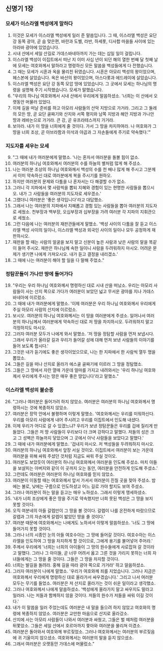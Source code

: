 ## 신명기 1장

### 모세가 이스라엘 백성에게 말하다
1. 이것은 모세가 이스라엘 백성에게 일러 준 말씀입니다. 그 때, 이스라엘 백성은 요단 강 동쪽 광야, 곧 숩 맞은편, 바란과 도벨, 라반, 하세롯, 디사합 마을들 사이에 있는 아라바 광야에 있었습니다.
2. 시내 산에서 세일 산길로 가데스바네아까지 가는 데는 십일 일이 걸립니다.
3. 이스라엘 백성이 이집트에서 떠난 지 이미 사십 년이 되던 해의 열한 번째 달 첫째 날에 모세는 여호와께서 말하라고 명령하신 모든 말씀을 백성들에게 다 전했습니다.
4. 그 때는 모세가 시혼과 옥을 물리친 뒤였습니다. 시혼은 아모리 백성의 왕이었으며, 헤스본에 살았습니다. 옥은 바산의 왕이었으며, 아스다롯과 에드레이에 살았습니다.
5. 이스라엘 백성은 요단 강 동쪽 모압 땅에 있었습니다. 그 곳에서 모세는 하나님의 명령을 설명해 주기 시작했습니다. 모세가 말했습니다.
6. "우리의 하나님 여호와께서 시내 산에서 우리에게 말씀하셨소. '너희는 이 산에서 오랫동안 머물러 있었다.
7. 이제 길을 떠날 준비를 하고 아모리 사람들의 산악 지방으로 가거라. 그리고 그 둘레의 모든 땅, 곧 요단 골짜기와 산지와 서쪽 평지와 남쪽 지방과 해안 지방과 가나안 땅과 레바논으로 가거라. 큰 강, 곧 유프라테스까지 가거라.
8. 보아라. 내가 이 땅을 너희에게 줄 것이다. 가서 그 땅을 차지하여라. 나 여호와가 그 땅을 너희 조상, 곧 아브라함과 이삭과 야곱과 그 자손들에게 주기로 약속했다.'"
### 지도자를 세우는 모세
9. "그 때에 내가 여러분에게 말했소. '나는 혼자서 여러분을 돌볼 힘이 없소.
10. 여러분의 하나님 여호와께서 여러분의 수를 하늘의 별처럼 많게 해 주셨소.
11. 나는 여러분 조상의 하나님 여호와께서 백성의 수를 천 배나 많게 해 주시고 그분께서 이미 약속하신 대로 여러분에게 복을 주시기를 원하오.
12. 하지만 여러분의 문제와 다툼을 나 혼자서는 다 해결할 수가 없소.
13. 그러니 각 지파에서 몇 사람씩을 뽑되 지혜와 경험이 있는 현명한 사람들을 뽑으시오. 내가 그 사람들을 여러분의 지도자로 세우겠소.'
14. 그랬더니 여러분은 '좋은 생각입니다'라고 대답했소.
15. 그래서 나는 여러분의 지파에서 지혜롭고 경험 있는 사람들을 뽑아 여러분의 지도자로 세웠소. 천부장과 백부장, 오십부장과 십부장을 가려 여러분 각 지파의 지휘관으로 세웠소.
16. 그런 다음에 나는 여러분의 재판관들에게 말했소. '백성 사이의 다툼을 잘 듣고 이스라엘 백성 사이의 일이나, 이스라엘 백성과 외국인 사이의 일이나 모두 공정하게 재판하시오.
17. 재판을 할 때는 사람의 얼굴을 보지 말고 신분이 높은 사람과 낮은 사람의 말을 똑같이 들어 주시오. 재판은 하나님께 속한 일이니 사람을 두려워하지 마시오. 어려운 문제가 생기면 나에게 가져오시오. 내가 듣고 결정을 내리겠소.'
18. 그 때에 나는 여러분이 해야 할 일을 다 말해 주었소."
### 정탐꾼들이 가나안 땅에 들어가다
19. "우리는 우리 하나님 여호와께서 명령하신 대로 시내 산을 떠났소. 우리는 아모리 사람들이 사는 산지 쪽으로 가다가 여러분이 보았던 넓고 무서운 광야를 지나 가데스바네아에 이르렀소.
20. 그 때에 내가 여러분에게 말했소. '이제 여러분은 우리 하나님 여호와께서 우리에게 주실 아모리 사람의 산지에 이르렀소.
21. 보시오. 여러분의 하나님 여호와께서는 이 땅을 여러분에게 주셨소. 일어나서 여러분의 하나님께서 여러분에게 약속하신 대로 저 땅을 차지하시오. 두려워하지 말고 걱정하지도 마시오.
22. 그러자 여러분 모두가 나에게 와서 말했소. '저 땅을 정탐할 사람을 먼저 보냅시다. 그래서 우리가 올라갈 길과 우리가 들어갈 성에 대해 먼저 보낸 사람들의 이야기를 들어 보도록 합시다.'
23. 그것은 내가 듣기에도 좋은 생각이었으므로, 나는 한 지파에서 한 사람씩 열두 명을 뽑았소.
24. 그들은 길을 떠나 산지로 올라가 에스골 골짜기에 이르러 그 땅을 정탐했소.
25. 그들은 그 땅에서 자란 열매 가운데 얼마를 가지고 내려와서는 '우리 하나님 여호와께서 우리에게 주시는 땅은 매우 좋은 땅입니다'라고 말했소."
### 이스라엘 백성의 불순종
26. "그러나 여러분은 들어가려 하지 않았소. 여러분은 여러분의 하나님 여호와께서 명령하시는 것에 복종하지 않았소.
27. 여러분은 장막 안에서 불평하며 이렇게 말했소. '여호와께서는 우리를 미워하신다. 우리를 아모리 사람에게 내어 주시려고 우리를 이집트에서 인도해 내셨다.
28. 이제 우리가 어디로 갈 수 있겠느냐? 우리가 보낸 정탐꾼들은 우리를 겁에 질리게 만들었다. 그들은 저 땅 사람들이 우리보다 더 크며 강하다고 말했다. 저들의 성은 크고 그 성벽은 하늘까지 닿았으며 그 곳에서 아낙 사람들을 보았다고 말했다.'
29. 그 때에 내가 여러분에게 말했소. '겁내지 마시오. 저 백성들을 두려워하지 마시오.
30. 여러분의 하나님 여호와께서 앞장 서실 것이오. 이집트에서 여러분이 보는 가운데 여러분을 위해 싸워 주셨던 것처럼 지금도 싸워 주실 것이오.
31. 여러분도 보았듯이 여러분의 하나님 여호와께서 여러분을 인도해 주셨소. 마치 아들을 보살피는 아버지와 같이 이 곳까지 오는 동안, 여러분을 안전하게 인도해 주셨소.'
32. 그런데도 여러분은 여러분의 하나님 여호와를 믿지 않았소.
33. 여러분이 이동할 때는 여호와께서 앞서 가셔서 여러분이 진칠 곳을 찾아 주셨소. 밤에는 불로, 낮에는 구름으로 인도하셨고 어느 길로 가야 할지도 보여 주셨소.
34. 그러나 여러분이 하는 말을 듣고는 매우 노하셨소. 그래서 이렇게 맹세하셨소.
35. '내가 너희 조상에게 좋은 땅을 주기로 약속했지만 너희 못된 백성은 그 땅을 보지 못할 것이다.
36. 오직 여분네의 아들 갈렙만이 그 땅을 볼 것이다. 갈렙이 나를 온전하게 따랐으므로 갈렙과 그의 자손에게 갈렙이 밟았던 땅을 줄 것이다.'
37. 여러분 때문에 여호와께서는 나에게도 노하셔서 이렇게 말씀하셨소. '너도 그 땅에 들어가지 못할 것이다.
38. 그러나 너의 시종인 눈의 아들 여호수아는 그 땅에 들어갈 것이다. 여호수아는 이스라엘을 인도하여 그 땅을 차지하게 할 것이므로, 그에게 용기를 불어넣어 주어라.'
39. 주께서 우리에게 '너희는 너희의 아이들이 그 땅의 원수들에게 사로잡혀 갈 것이라고 말했다. 그러나 그 아이들, 곧 너무 어려서 옳고 그른 것을 가리지 못하는 너희 자녀들에게는 그 땅을 줄 것이다. 그들은 그 땅을 차지할 것이다.
40. 너희는 발길을 돌려라. 홍해 길을 따라 광야 쪽으로 가거라' 하고 말씀하셨소.
41. 그러자 여러분이 나에게 말했소. '우리가 여호와께 죄를 지었습니다. 그러나 지금은 여호와께서 우리에게 명령하신 대로 올라가서 싸우겠습니다.' 그리고 나서 여러분 모두는 무기를 들었소. 여러분은 저 산지로 올라가는 것이 쉬운 일이라고 생각했소.
42. 그러나 여호와께서 나에게 말씀하셨소. '백성에게 올라가지 말고 싸우지도 말라고 일러라. 나는 저들과 함께하지 않을 것이다. 저들의 원수가 저들을 싸워 이길 것이다.'
43. 내가 이 말씀을 일러 주었는데도 여러분은 내 말을 들으려 하지 않았고 여호와의 명령에 복종하지 않았소. 여러분은 교만한 마음으로 산지로 올라갔소.
44. 산지에 사는 아모리 사람들이 나와서 여러분과 싸웠고, 그들은 벌 떼처럼 여러분을 뒤쫓았소. 그들은 세일 산에서 호르마까지 쫓아와 여러분을 물리쳐 이겼소.
45. 여러분은 돌아와서 여호와께 부르짖었소. 그러나 여호와께서는 여러분의 부르짖음에 귀 기울이지 않으셨소. 여호와께서는 여러분의 말을 듣지 않으셨소.
46. 그래서 여러분은 오랫동안 가데스에 머물렀소."
